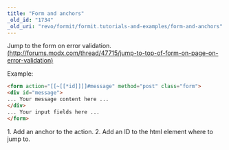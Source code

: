 ```yaml
---
title: "Form and anchors"
_old_id: "1734"
_old_uri: "revo/formit/formit.tutorials-and-examples/form-and-anchors"
---
```


 Jump to the form on error validation. [(http://forums.modx.com/thread/47715/jump-to-top-of-form-on-page-on-error-validation)](http://forums.modx.com/thread/47715/jump-to-top-of-form-on-page-on-error-validation)

 
 Example:

 ``` html 
<form action="[[~[[*id]]]]#message" method="post" class="form">
<div id="message">
... Your message content here ...
</div>
... Your input fields here ...
</form>
```

1\. Add an anchor to the action.
2\. Add an ID to the html element where to jump to.